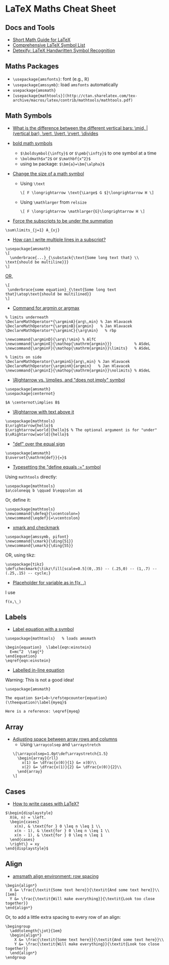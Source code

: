 # LaTeX Maths Cheat Sheet

## Docs and Tools

- [Short Math Guide for LaTeX](ftp://ftp.ams.org/pub/tex/doc/amsmath/short-math-guide.pdf)
- [Comprehensive LaTeX Symbol List](http://mirror.jmu.edu/pub/CTAN/info/symbols/comprehensive/symbols-a4.pdf)
- [Detexify: LaTeX Handwritten Symbol Recognition](http://detexify.kirelabs.org/classify.html)

## Maths Packages

- `\usepackage{amsfonts}`: font (e.g., $\mathbb{R}$)
- `\usepackage{amssymb}`: load `amsfonts` automatically
- `usepackage{amsmath}`
- `[usepackage{mathtools}](http://ctan.sharelatex.com/tex-archive/macros/latex/contrib/mathtools/mathtools.pdf)`

## Math Symbols

- [What is the difference between the different vertical bars: \mid, | (vertical bar), \vert, \lvert, \rvert, \divides](https://tex.stackexchange.com/a/506/23098)

- [bold math symbols](http://tex.stackexchange.com/questions/595/how-can-i-get-bold-math-symbols)
  - `$\boldsymbol{\infty}$` or `$\pmb{\infty}$` to one symbol at a time
  - `\boldmath$x^2$` or `$\mathbf{x^2}$`
  - using `bm` package: `$\bm{a}=\bm{\alpha}$`

- [Change the size of a math symbol](https://tex.stackexchange.com/a/348114/23098)

  - Using `\text`
    ```
    \[ F \longrightarrow \text{\Large$ G $}\longrightarrow H \]
    ```
  - Using `\mathlarger` from `relsize`
    ```
    \[ F \longrightarrow \mathlarger{G}\longrightarrow H \]
    ```

- [Force the subscripts to be under the summation](https://tex.stackexchange.com/a/218605/23098)

```
\sum\limits_{j=1} A_{xj}
```

- [How can I write multiple lines in a subscript?](https://tex.stackexchange.com/a/7504/23098)

```
\usepackage{amsmath}
\[
  \underbrace{...}_{\substack{\text{Some long text that} \\ \text{should be multiline}}}
\]
```

[OR,](https://tex.stackexchange.com/a/7575/23098)

```
\[
 \underbrace{some equation}_{\text{Some long text that}\atop\text{should be multilined}}
\]
```

- [Command for argmin or argmax](http://tex.stackexchange.com/a/284054/23098)

```
% limits underneath
\DeclareMathOperator*{\argminA}{arg\,min} % Jan Hlavacek
\DeclareMathOperator*{\argminB}{argmin}   % Jan Hlavacek
\DeclareMathOperator*{\argminC}{\arg\min}   % rbp

\newcommand{\argminD}{\arg\!\min} % AlfC
\newcommand{\argminE}{\mathop{\mathrm{argmin}}}          % ASdeL
\newcommand{\argminF}{\mathop{\mathrm{argmin}}\limits}   % ASdeL

% limits on side
\DeclareMathOperator{\argminG}{arg\,min} % Jan Hlavacek
\DeclareMathOperator{\argminH}{argmin}   % Jan Hlavacek
\newcommand{\argminI}{\mathop{\mathrm{argmin}}\nolimits} % ASdeL
```

- [\Rightarrow vs. \implies, and "does not imply" symbol](https://tex.stackexchange.com/q/47063/23098)

```
\usepackage{amsmath}
\usepackage{centernot}

$A \centernot\implies B$
```

- [\Rightarrow with text above it](http://tex.stackexchange.com/a/103993/23098)

```
\usepackage{mathtools}
$\xrightarrow{hello}$
$\xrightarrow[world]{hello}$ % The optional argument is for "under"
$\xRightarrow[world]{hello}$
```

- ["def" over the equal sign](https://tex.stackexchange.com/a/353325)

```
\usepackage{amsmath}
$\overset{\mathrm{def}}{=}$
```

- [Typesetting the "define equals :=" symbol](https://tex.stackexchange.com/q/28836)

Using `mathtools` directly:
```
\usepackage{mathtools}
$a\coloneqq b \qquad b\eqqcolon a$
```

Or, define it:
```
\usepackage{mathtools}
\newcommand{\defeq}{\vcentcolon=}
\newcommand{\eqdef}{=\vcentcolon}
```

- [xmark and checkmark](http://tex.stackexchange.com/a/42620/23098)

```
\usepackage{amssymb, pifont}
\newcommand{\cmark}{\ding{51}}
\newcommand{\xmark}{\ding{55}}
```

OR, using tikz:

```
\usepackage{tikz}
\def\checkmark{\tikz\fill[scale=0.5](0,.35) -- (.25,0) -- (1,.7) -- (.25,.15) -- cycle;} 
```

- [Placeholder for variable as in f(x, .)](https://tex.stackexchange.com/q/47060/23098)

I use

```
f(x,\_)
```

## Labels

- [Label equation with a symbol](https://tex.stackexchange.com/a/12027/23098)

```
\usepackage{mathtools}   % loads amsmath

\begin{equation}  \label{eqn:einstein}
  E=mc^2  \tag{*}
\end{equation}
\eqref{eqn:einstein}
```

- [Labelled in-line equation](https://tex.stackexchange.com/a/78580/23098)

Warning: This is not a good idea!

```
\usepackage{amsmath}

The equation $a+1=b~\refstepcounter{equation}(\theequation)\label{myeq}$

Here is a reference: \eqref{myeq}
```

## Array
- [Adjusting space between array rows and columns](http://tex.stackexchange.com/a/103511/23098)
  - Using `\arraycolsep` and `\arraystretch`
  ```
  \[\arraycolsep=1.0pt\def\arraystretch{1.5}
    \begin{array}{rll}
      x(1) &= \dfrac{x(0)}{1} &= x(0)\\
      x(2) &= \dfrac{x(1)}{2} &= \dfrac{x(0)}{2}\\
    \end{array}
  \]
  ```

## Cases

- [How to write cases with LaTeX?](https://tex.stackexchange.com/a/240911/23098)

```
$\begin{displaystyle}
  X(m, n) = \left.
  \begin{cases}
    x(n), & \text{for } 0 \leq n \leq 1 \\
    x(n - 1), & \text{for } 0 \leq n \leq 1 \\
    x(n - 1), & \text{for } 0 \leq n \leq 1
  \end{cases}
  \right\} = xy
\end{displaystyle}$
```

## Align
- [amsmath align environment: row spacing](http://tex.stackexchange.com/a/14680/23098)

```
\begin{align*}
  X &= \frac{\textit{Some text here}}{\textit{And some text here}}\\[1em]
  Y &= \frac{\textit{Will make everything}}{\textit{Look too close together}}
\end{align*}
```

Or, to add a little extra spacing to every row of an align:

```
\begingroup
  \addtolength{\jot}{1em}
  \begin{align*}
    X &= \frac{\textit{Some text here}}{\textit{And some text here}}\\
    Y &= \frac{\textit{Will make everything}}{\textit{Look too close together}}
  \end{align*}
\endgroup
```
